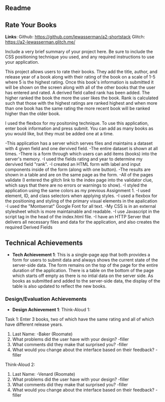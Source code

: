 Readme
---

## Rate Your Books
**Links**:
Github: https://github.com/lewasserman/a2-shortstack
Glitch: https://a2-lewasserman.glitch.me/

Include a very brief summary of your project here. Be sure to include the CSS positioning technique you used, and any required instructions to use your application.

This project allows users to rate their books. They add the title, author, and release year of a book along with their rating of the book on a scale of 1-5 where 5 is the highest rating. Once this book's information is submitted it will be shown on the screen along with all of the other books that the user has entered and rated. A derived field called rank has been added. The higher ranked the book the more the user likes the book. Rank is calculated such that those with the highest ratings are ranked highest and when more than one book has the same rating the more recent book will be ranked higher than the older book.

I used the flexbox for my positoning technique. To use this application, enter book information and press submit. You can add as many books as you would like, but they must be added one at a time.

-This application has a server which serves files and maintains a dataset with 4 given field and one dervived field.
-The entire dataset is shown at all times.
-There is a form through which users can add items (books) into the server's memory.
-I used the fields rating and year to determine my dervived field "rank".
-I created an HTML form with label and input components inside of the form (along with one button).
-The results are shown in a table and are on the same page as the form.
-All of the pages validate (I entered the glitch link to the index page into the validator clue, which says that there are no errors or warnings to show).
-I styled the application using the same colors as my previous Assignment 1.
-I used element, ID, and class selectors when applying styles.
-I used a flexbox for the positioning and styling of the primary visual elements in the apalication
-I  used the "Montserrat" Google Font for all text.
-My CSS is in an external stylesheet which is more maintainable and readable.
-I use Javascript in the script tag in the head of the index.html file.
-I have an HTTP Server that delivers all necessary files and data for the application, and also creates the required Derived Fields

## Technical Achievements
- **Tech Achievement 1**: This is a single-page app that both provides a form for users to submit data and always shows the current state of the server-side data. The form remains on the top of the page for the entire duration of the application. There is a table on the bottom of the page which starts off empty as there is no intial data on the server side. As books as submitted and added to the server-side data, the display of the table is also updated to reflect the new books.

### Design/Evaluation Achievements
- **Design Achievement 1**: 
Think-Aloud 1:

Task 1: Enter 3 books, two of which have the same rating and all of which have different release years.
1. Last Name:
-Baker (Roomate)
2. What problems did the user have with your design?
-filler
3. What comments did they make that surprised you?
-filler
4. What would you change about the interface based on their feedback?
-filler

Think-Aloud 2:
1. Last Name:
-Venard (Roomate)
2. What problems did the user have with your design?
-filler
3. What comments did they make that surprised you?
-filler
4. What would you change about the interface based on their feedback?
-filler